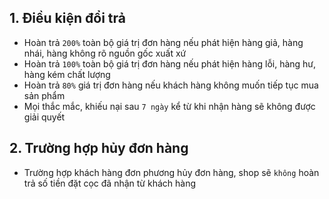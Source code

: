 ## 1. Điều kiện đổi trả
- Hoàn trả `200%` toàn bộ giá trị đơn hàng nếu phát hiện hàng giả, hàng nhái, hàng không rõ nguồn gốc xuất xứ
- Hoàn trả `100%` toàn bộ giá trị đơn hàng nếu phát hiện hàng lỗi, hàng hư, hàng kém chất lượng
- Hoàn trả `80%` giá trị đơn hàng nếu khách hàng không muốn tiếp tục mua sản phẩm
- Mọi thắc mắc, khiếu nại sau `7 ngày` kể từ khi nhận hàng sẽ không được giải quyết
## 2. Trường hợp hủy đơn hàng
- Trường hợp khách hàng đơn phương hủy đơn hàng, shop sẽ `không` hoàn trả số tiền đặt cọc đã nhận từ khách hàng
